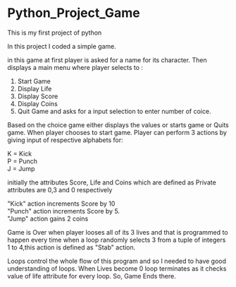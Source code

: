 # Python_Project_Game
This is my first project of python

In this project I coded a simple game.

in this game at first player is asked for a name for its character.
Then displays a main menu where player selects to :
1. Start Game
2. Display Life
3. Display Score
4. Display Coins
5. Quit Game
and asks for a input selection to enter number of coice.

Based on the choice game either displays the values or starts game or Quits game.
When player chooses to start game.
Player can perform 3 actions by giving input of respective alphabets for:

K = Kick
<br>
P = Punch
<br>
J = Jump

initially the attributes Score, Life and Coins which are defined as Private attributes are 0,3 and 0 respectively

"Kick" action increments Score by 10
<br>
"Punch" action increments Score by 5.
<br>
"Jump" action gains 2 coins

Game is Over when player looses all of its 3 lives and that is programmed to happen every time when a loop randomly selects 3 from a tuple of integers 1 to 4,this action is defined as "Stab" action.

Loops control the whole flow of this program and so I needed to have good understanding of loops.
When Lives become 0 loop terminates as it checks value of life attribute for every loop.
So, Game Ends there. 
